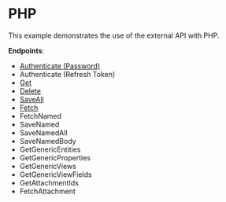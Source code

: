 # PHP

This example demonstrates the use of the external API with PHP.

**Endpoints**:
- [Authenticate (Password)](endpoints/authenticate-password.php)
- Authenticate (Refresh Token)
- [Get](endpoints/get.php)
- [Delete](endpoints/delete.php)
- [SaveAll](endpoints/save-all.php)
- [Fetch](endpoints/fetch.php)
- FetchNamed
- SaveNamed
- SaveNamedAll
- SaveNamedBody
- GetGenericEntities
- GetGenericProperties
- GetGenericViews
- GetGenericViewFields
- GetAttachmentIds
- FetchAttachment
